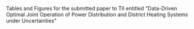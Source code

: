 Tables and Figures for the submitted paper to TII entitled "Data-Driven Optimal Joint Operation of Power Distribution and District Heating Systems under Uncertainties"
